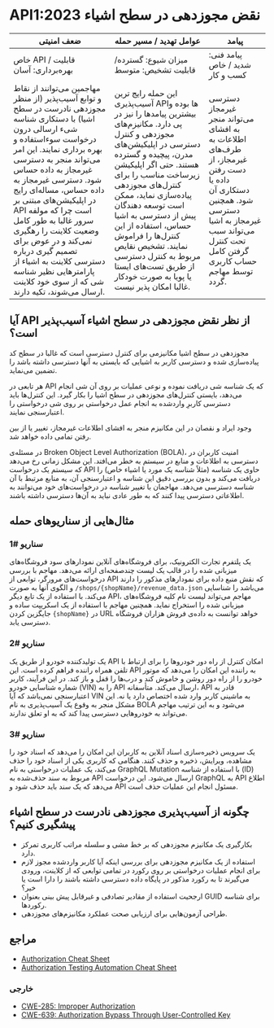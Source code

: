 # API1:2023  نقض مجوزدهی در سطح اشیاء 

| ضعف امنیتی | عوامل تهدید / مسیر حمله | پیامد |
|---------|--------------------|------------|
| خاص API / قابلیت بهره‌برداری: آسان |  میزان شیوع: گسترده/ قابلیت تشخیص: متوسط              | پیامد فنی: شدید / خاص کسب و کار     |
|مهاجمین می‌توانند از نقاط و توابع ‌آسیب‌پذیر (از منظر مجوزدهی نادرست در سطح اشیا) با دستکاری شناسه شیء ارسالی درون درخواست سوءاستفاده و بهره برداری نمایند. این امر می‌تواند منجر به دسترسی غیرمجاز به داده حساس شود. دسترسی غیرمجاز به داده حساس، مساله‌ای رایج در اپلیکیشن‌های مبتنی بر API است چرا که مولفه سرور غالبا به طور کامل وضعیت کلاینت را رهگیری نمی‌کند و در عوض برای تصمیم گیری درباره دسترسی کلاینت به اشیاء از پارامترهایی نظیر شناسه شی که از سوی خود کلاینت ارسال می‌شوند، تکیه دارند.|این حمله رایج ترین ‌آسیب‌پذیری APIها بوده و بیشترین پیامدها را نیز در پی دارد. مکانیزم‌های مجوزدهی و کنترل دسترسی در اپلیکیشن‌های مدرن، پیچیده و گسترده هستند. حتی اگر اپلیکیشن زیرساخت مناسب را برای کنترل‌های مجوزدهی ‌‌‌‌پیاده‌سازی نماید، ممکن است توسعه دهندگان پیش از دسترسی به اشیا حساس، استفاده از این کنترل‌ها را فراموش نمایند. تشخیص نقایص مربوط به کنترل دسترسی از طریق تست‌های ایستا یا پویا به صورت خودکار غالبا امکان پذیر نیست.|دسترسی غیرمجاز می‌تواند منجر به افشای اطلاعات به طرف‌های غیرمجاز، از دست رفتن داده یا دستکاری آن شود. همچنین دسترسی غیرمجاز به اشیا می‌تواند سبب تحت کنترل گرفتن کامل حساب کاربری توسط مهاجم گردد.|

## آیا API از نظر نقض مجوزدهی در سطح اشیاء آسیب‌پذیر است؟

مجوزدهی در سطح اشیا مکانیزمی برای کنترل دسترسی است که غالبا در سطح کد ‌‌‌‌پیاده‌سازی شده و دسترسی کاربر به اشیایی که بایستی به آنها دسترسی داشته باشد را تضمین می‌نماید.

هر تابعی در API که یک شناسه شی دریافت نموده و نوعی عملیات بر روی آن شی انجام می‌دهد، بایستی کنترل‌های مجوزدهی در سطح اشیا را بکار گیرد. این کنترل‌ها باید دسترسی کاربرِ واردشده به انجام عمل درخواستی بر روی شی درخواستی را اعتبارسنجی نمایند.

وجود ایراد و نقصان در این مکانیزم منجر به افشای اطلاعات غیرمجاز، تغییر یا از بین رفتن تمامی داده خواهد شد.

در مسئله‌ی Broken Object Level Authorization (BOLA)، امنیت کاربران در دسترسی به اطلاعات و منابع در سیستم به خطر می‌افتد. این مشکل زمانی رخ می‌دهد که سیستم یک درخواست API حاوی یک شناسه (مثلاً شناسه یک مورد یا اشیاء خاص) را دریافت می‌کند و بدون بررسی دقیق این شناسه و اعتبارسنجی آن، به منابع مرتبط با آن شناسه دسترسی می‌دهد. مهاجمان با تغییر شناسه در درخواست‌های خود می‌توانند به اطلاعاتی دسترسی پیدا کنند که به طور عادی نباید به آن‌ها دسترسی داشته باشند.

## مثال‌هایی از سناریوهای حمله

### سناریو #1
یک پلتفرم تجارت الکترونیک، برای فروشگاه‌های آنلاین نمودارهای سود فروشگاه‌های میزبانی شده را در قالب یک لیست چندصفحه‌ای ارائه می‌دهد. مهاجم با بررسی درخواست‌های مرورگر، توابعی از API که نقش منبع داده برای نمودارهای مذکور را دارند و الگوی آنها به صورت `/shops/{shopName}/revenue_data.json` می‌باشد را شناسایی می‌کند. با استفاده از یک تابع دیگر API، مهاجم می‌تواند لیست نام کلیه فروشگاه‌های میزبانی شده را استخراج نماید. همچنین مهاجم با استفاده از یک اسکریپت ساده و جایگزین کردن `{shopName}` در URL خواهد توانست به داده‌ی فروش هزاران فروشگاه دسترسی یابد.

### سناریو #2
یک تولیدکننده خودرو از طریق یک API امکان کنترل از راه دور خودروها را برای ارتباط با تلفن همراه راننده فراهم کرده است. این API به راننده این امکان را می‌دهد که موتور خودرو را از راه دور روشن و خاموش کند و درب‌ها را قفل و باز کند. در این فرآیند، کاربر شماره شناسایی خودرو (VIN) را به API ارسال می‌کند. متأسفانه، API قادر به اعتبارسنجی نمی‌باشد که آیا VIN به ماشینی کاربر وارد شده اختصاص دارد یا نه. این مشکل منجر به وقوع یک آسیب‌پذیری به نام BOLA می‌شود و به این ترتیب مهاجم می‌تواند به خودروهایی دسترسی پیدا کند که به او تعلق ندارند.

### سناریو #3
یک سرویس ذخیره‌سازی اسناد آنلاین به کاربران این امکان را می‌دهد که اسناد خود را مشاهده، ویرایش، ذخیره و حذف کنند. هنگامی که کاربری یکی از اسناد خود را حذف می‌کند، یک عملیات درخواستی به نام GraphQL Mutation با استفاده از شناسه (ID) مربوط به سند حذف‌شده به API ارسال می‌شود. این درخواست GraphQL به API اطلاع می‌دهد که یک سند باید حذف شود و API مسئول انجام این عملیات حذف است.

## چگونه از آسیب‌پذیری مجوزدهی نادرست در سطح اشیاء پیشگیری کنیم؟

- بکارگیری یک مکانیزم مجوزدهی که بر خط مشی و سلسله مراتب کاربری تمرکز دارد.
- استفاده از یک مکانیزم مجوزدهی برای بررسی اینکه آیا کاربر واردشده مجوز لازم برای انجام عملیات درخواستی بر روی رکورد در تمامی توابعی که از کلاینت، ورودی می‌گیرند تا به رکورد مذکور در پایگاه داده دسترسی داشته باشند را دارا است یا خیر؟
- ارجحیت استفاده از مقادیر تصادفی و غیرقابل پیش بینی بعنوان GUID برای شناسه رکوردها.
- طراحی آزمون‌هایی برای ارزیابی صحت عملکرد مکانیزم‌های مجوزدهی.

## مراجع

- [Authorization Cheat Sheet][1]
- [Authorization Testing Automation Cheat Sheet][2]

### خارجی
- [CWE-285: Improper Authorization][3]
- [CWE-639: Authorization Bypass Through User-Controlled Key][4]


[1]: https://cheatsheetseries.owasp.org/cheatsheets/Authorization_Cheat_Sheet.html
[2]: https://cheatsheetseries.owasp.org/cheatsheets/Authorization_Testing_Automation_Cheat_Sheet.html
[3]: https://cwe.mitre.org/data/definitions/285.html
[4]: https://cwe.mitre.org/data/definitions/639.html
[5]: ./0xa5-broken-function-level-authorization.md
